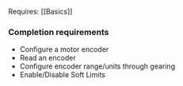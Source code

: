 Requires:
[[Basics]]

### Completion requirements
- Configure a motor encoder
- Read an encoder
- Configure encoder range/units through gearing
- Enable/Disable Soft Limits

